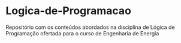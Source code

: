 # Logica-de-Programacao
Repositório com os conteúdos abordados na disciplina de Lógica de Programação ofertada para o curso de Engenharia de Energia
